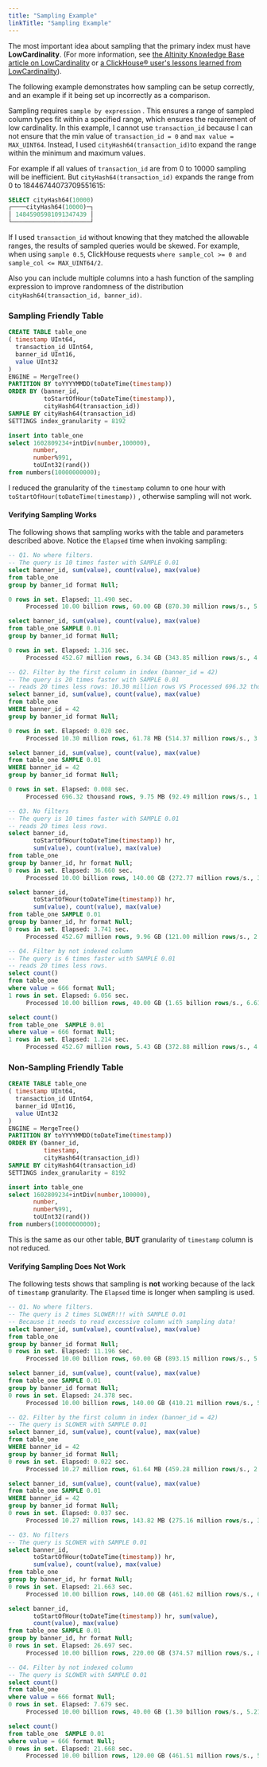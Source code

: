 ```yaml
---
title: "Sampling Example"
linkTitle: "Sampling Example"
---
```


The most important idea about sampling that the primary index must have **LowCardinality**. (For more information, see [the Altinity Knowledge Base article on LowCardinality](../../altinity-kb-schema-design/lowcardinality) or [a ClickHouse® user\'s lessons learned from LowCardinality](https://altinity.com/blog/2020-5-20-reducing-clickhouse-storage-cost-with-the-low-cardinality-type-lessons-from-an-instana-engineer)). 

The following example demonstrates how sampling can be setup correctly, and an example if it being set up incorrectly as a comparison.

Sampling requires `sample by expression` .  This ensures a range of sampled column types fit within a specified range, which ensures the requirement of low cardinality. In this example, I cannot use `transaction_id` because I can not ensure that the min value of `transaction_id = 0` and `max value = MAX_UINT64`. Instead, I used `cityHash64(transaction_id)`to expand the range within the minimum and maximum values.

For example if all values of `transaction_id` are from 0 to 10000 sampling will be inefficient.  But `cityHash64(transaction_id)` expands the range from 0 to 18446744073709551615:

```sql
SELECT cityHash64(10000)
┌────cityHash64(10000)─┐
│ 14845905981091347439 │
└──────────────────────┘
```

If I used `transaction_id` without knowing that they matched the allowable ranges, the results of sampled queries would be skewed. For example, when using `sample 0.5`, ClickHouse  requests `where sample_col >= 0 and sample_col <= MAX_UINT64/2`.

Also you can include multiple columns into a hash function of the sampling expression to improve randomness of the distribution `cityHash64(transaction_id, banner_id)`.

### Sampling Friendly Table

```sql
CREATE TABLE table_one
( timestamp UInt64,
  transaction_id UInt64,
  banner_id UInt16,
  value UInt32
)
ENGINE = MergeTree()
PARTITION BY toYYYYMMDD(toDateTime(timestamp))
ORDER BY (banner_id,
          toStartOfHour(toDateTime(timestamp)),
          cityHash64(transaction_id))
SAMPLE BY cityHash64(transaction_id)
SETTINGS index_granularity = 8192

insert into table_one
select 1602809234+intDiv(number,100000),
       number,
       number%991,
       toUInt32(rand())
from numbers(10000000000);
```

I reduced the granularity of the `timestamp` column to one hour with `toStartOfHour(toDateTime(timestamp))` , otherwise sampling will not work.

#### Verifying Sampling Works

The following shows that sampling works with the table and parameters described above.  Notice the `Elapsed` time when invoking sampling:

```sql
-- Q1. No where filters.
-- The query is 10 times faster with SAMPLE 0.01
select banner_id, sum(value), count(value), max(value)
from table_one
group by banner_id format Null;

0 rows in set. Elapsed: 11.490 sec.
     Processed 10.00 billion rows, 60.00 GB (870.30 million rows/s., 5.22 GB/s.)

select banner_id, sum(value), count(value), max(value)
from table_one SAMPLE 0.01
group by banner_id format Null;

0 rows in set. Elapsed: 1.316 sec.
     Processed 452.67 million rows, 6.34 GB (343.85 million rows/s., 4.81 GB/s.)

-- Q2. Filter by the first column in index (banner_id = 42)
-- The query is 20 times faster with SAMPLE 0.01
-- reads 20 times less rows: 10.30 million rows VS Processed 696.32 thousand rows
select banner_id, sum(value), count(value), max(value)
from table_one
WHERE banner_id = 42
group by banner_id format Null;

0 rows in set. Elapsed: 0.020 sec.
     Processed 10.30 million rows, 61.78 MB (514.37 million rows/s., 3.09 GB/s.)

select banner_id, sum(value), count(value), max(value)
from table_one SAMPLE 0.01
WHERE banner_id = 42
group by banner_id format Null;

0 rows in set. Elapsed: 0.008 sec.
     Processed 696.32 thousand rows, 9.75 MB (92.49 million rows/s., 1.29 GB/s.)

-- Q3. No filters
-- The query is 10 times faster with SAMPLE 0.01
-- reads 20 times less rows.
select banner_id,
       toStartOfHour(toDateTime(timestamp)) hr,
       sum(value), count(value), max(value)
from table_one
group by banner_id, hr format Null;
0 rows in set. Elapsed: 36.660 sec.
     Processed 10.00 billion rows, 140.00 GB (272.77 million rows/s., 3.82 GB/s.)

select banner_id,
       toStartOfHour(toDateTime(timestamp)) hr,
       sum(value), count(value), max(value)
from table_one SAMPLE 0.01
group by banner_id, hr format Null;
0 rows in set. Elapsed: 3.741 sec.
     Processed 452.67 million rows, 9.96 GB (121.00 million rows/s., 2.66 GB/s.)

-- Q4. Filter by not indexed column
-- The query is 6 times faster with SAMPLE 0.01
-- reads 20 times less rows.
select count()
from table_one
where value = 666 format Null;
1 rows in set. Elapsed: 6.056 sec.
     Processed 10.00 billion rows, 40.00 GB (1.65 billion rows/s., 6.61 GB/s.)

select count()
from table_one  SAMPLE 0.01
where value = 666 format Null;
1 rows in set. Elapsed: 1.214 sec.
     Processed 452.67 million rows, 5.43 GB (372.88 million rows/s., 4.47 GB/s.)

```

### Non-Sampling Friendly Table

```sql
CREATE TABLE table_one
( timestamp UInt64,
  transaction_id UInt64,
  banner_id UInt16,
  value UInt32
)
ENGINE = MergeTree()
PARTITION BY toYYYYMMDD(toDateTime(timestamp))
ORDER BY (banner_id,
          timestamp,
          cityHash64(transaction_id))
SAMPLE BY cityHash64(transaction_id)
SETTINGS index_granularity = 8192

insert into table_one
select 1602809234+intDiv(number,100000),
       number,
       number%991,
       toUInt32(rand())
from numbers(10000000000);
```

This is the same as our other table, **BUT** granularity of `timestamp` column is not reduced.

#### Verifying Sampling Does Not Work

The following tests shows that sampling is **not** working because of the lack of `timestamp` granularity.  The `Elapsed` time is longer when sampling is used.

```sql
-- Q1. No where filters.
-- The query is 2 times SLOWER!!! with SAMPLE 0.01
-- Because it needs to read excessive column with sampling data!
select banner_id, sum(value), count(value), max(value)
from table_one
group by banner_id format Null;
0 rows in set. Elapsed: 11.196 sec.
     Processed 10.00 billion rows, 60.00 GB (893.15 million rows/s., 5.36 GB/s.)

select banner_id, sum(value), count(value), max(value)
from table_one SAMPLE 0.01
group by banner_id format Null;
0 rows in set. Elapsed: 24.378 sec.
     Processed 10.00 billion rows, 140.00 GB (410.21 million rows/s., 5.74 GB/s.)

-- Q2. Filter by the first column in index (banner_id = 42)
-- The query is SLOWER with SAMPLE 0.01
select banner_id, sum(value), count(value), max(value)
from table_one
WHERE banner_id = 42
group by banner_id format Null;
0 rows in set. Elapsed: 0.022 sec.
     Processed 10.27 million rows, 61.64 MB (459.28 million rows/s., 2.76 GB/s.)

select banner_id, sum(value), count(value), max(value)
from table_one SAMPLE 0.01
WHERE banner_id = 42
group by banner_id format Null;
0 rows in set. Elapsed: 0.037 sec.
     Processed 10.27 million rows, 143.82 MB (275.16 million rows/s., 3.85 GB/s.)

-- Q3. No filters
-- The query is SLOWER with SAMPLE 0.01
select banner_id,
       toStartOfHour(toDateTime(timestamp)) hr,
       sum(value), count(value), max(value)
from table_one
group by banner_id, hr format Null;
0 rows in set. Elapsed: 21.663 sec.
     Processed 10.00 billion rows, 140.00 GB (461.62 million rows/s., 6.46 GB/s.)

select banner_id,
       toStartOfHour(toDateTime(timestamp)) hr, sum(value),
       count(value), max(value)
from table_one SAMPLE 0.01
group by banner_id, hr format Null;
0 rows in set. Elapsed: 26.697 sec.
     Processed 10.00 billion rows, 220.00 GB (374.57 million rows/s., 8.24 GB/s.)

-- Q4. Filter by not indexed column
-- The query is SLOWER with SAMPLE 0.01
select count()
from table_one
where value = 666 format Null;
0 rows in set. Elapsed: 7.679 sec.
     Processed 10.00 billion rows, 40.00 GB (1.30 billion rows/s., 5.21 GB/s.)

select count()
from table_one  SAMPLE 0.01
where value = 666 format Null;
0 rows in set. Elapsed: 21.668 sec.
     Processed 10.00 billion rows, 120.00 GB (461.51 million rows/s., 5.54 GB/s.)

```
